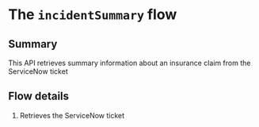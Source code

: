# The `incidentSummary` flow

## Summary
This API retrieves summary information about an insurance claim from the ServiceNow ticket

## Flow details
1. Retrieves the ServiceNow ticket
